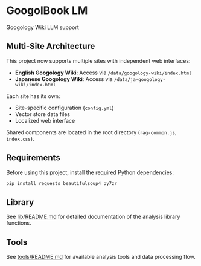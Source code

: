 # GoogolBook LM
Googology Wiki LLM support

## Multi-Site Architecture

This project now supports multiple sites with independent web interfaces:

- **English Googology Wiki**: Access via `/data/googology-wiki/index.html`
- **Japanese Googology Wiki**: Access via `/data/ja-googology-wiki/index.html`

Each site has its own:
- Site-specific configuration (`config.yml`)
- Vector store data files
- Localized web interface

Shared components are located in the root directory (`rag-common.js`, `index.css`).

## Requirements

Before using this project, install the required Python dependencies:

```bash
pip install requests beautifulsoup4 py7zr
```

## Library

See [lib/README.md](lib/README.md) for detailed documentation of the analysis library functions.

## Tools

See [tools/README.md](tools/README.md) for available analysis tools and data processing flow.
